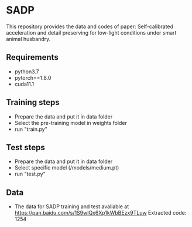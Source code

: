# SADP
This repository provides the data and codes of paper: Self-calibrated acceleration and detail preserving for low-light conditions under smart animal husbandry. 

## Requirements
* python3.7
* pytorch==1.8.0
* cuda11.1

## Training steps
* Prepare the data and put it in data folder
* Select the pre-training model in weights folder
* run "train.py"

## Test steps
* Prepare the data and put it in data folder
* Select specific model (/models/medium.pt)
* run "test.py"

## Data
* The data for SADP training and test avaliable at https://pan.baidu.com/s/1S9wlQx6Xp1kWbBEzx9TLuw  Extracted code: 1254 
